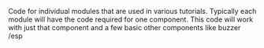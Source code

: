 Code for individual modules that are used in various tutorials. Typically each module will have the code required for one component. This code will work with just that component and a few basic other components like buzzer /esp
